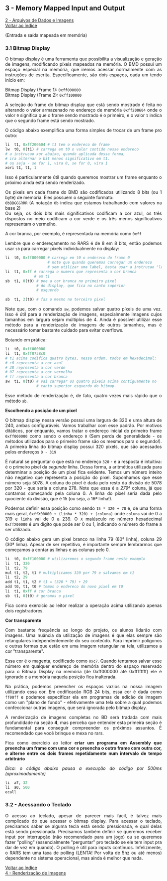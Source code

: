 ## **3 - Memory Mapped Input and Output**
<div style="text-align: justify">

<a href="./2 - Data.html">2 - Arquivos de Dados e Imagens</a><br>
<a href="../index.html">Voltar ao índice</a>

(Entrada e saída mapeada em memória)

### **3.1 Bitmap Display**

O bitmap display é uma ferramenta que possibilita a visualização e geração de imagens, modificando píxeis mapeados na memória. O BMD possui um espaço especial na memória, que iremos acessar normalmente com as instruções de escrita. Especificamente, são dois espaços, cada um tendo início em:

Bitmap Display (Frame 1): `0xff000000`<br>
Bitmap Display (Frame 2): `0xff100000`

A seleção do frame do bitmap display que está sendo mostrado é feita no alterando o valor armazenado no endereço de memória `0xff200604`
onde o valor `0` significa que o frame sendo mostrado é o primeiro, e o valor `1` indica que o segundo frame está sendo mostrado.

O código abaixo exemplifica uma forma simples de trocar de um frame pro outro:

```r
li	t1, 0xff200604 # t1 tem o endereco de frame
lw	t0, 0(t1) # carrega em t0 o valor contido nesse endereco
# a instrucao xor abaixo, quando aplicada dessa forma,
# ira alternar o bit menos significativo em t1.
# ou seja - se for 1, vira 0, se for 0, vira 1
xori t1, t1, 1
```
Isso é particularmente útil quando queremos mostrar um frame enquanto o próximo ainda está sendo renderizado.

Os pixels em cada frame do BMD são codificados utilizando 8 bits (ou 1 byte) de memória. Eles possuem o seguinte formato:<br>
`0bBBGGGRRR` (A notação `0b` indica que estamos trabalhando com valores na base 2)<br>
Ou seja, os dois bits mais significativos codificam a cor azul, os três dispostos no meio codificam a cor verde e os três menos significativos representam o vermelho.

A cor branca, por exemplo, é representada na memória como `0xff`

Lembre que o endereçamento no RARS é de 8 em 8 bits, então podemos usar `sb` para carregar pixels individualmente no display:

```r
li	t0, 0xff000000 # carrega em t0 o endereco do frame 0
				   # note que quando queremos carregar um endereco
				   # sem utilizar uma label, basta usar a instrucao "load immediate"
li	t1, 0xff # carrega o numero que representa a cor branca
			 # em t1
sb	t1, 0(t0) # poe a cor branca no primeiro pixel
			  # do display, que fica no canto superior
			  # esquerdo
			  
sb	t1, 2(t0) # faz o mesmo no terceiro pixel
```

Note que, com o comando `sw`, podemos salvar quatro píxeis de uma vez. Isso é útil para a renderização de imagens, especialmente imagens cujos tamanhos em largura sejam múltiplos de 4. Ainda é possível utilizar esse método para a renderização de imagens de outros tamanhos, mas é necessário tomar bastante cuidado para evitar overflows.

Botando em prática:

```r
li	t0, 0xff000000
li	t1, 0xff0738c0
# t1 acima codifica quatro bytes, nessa ordem, todos em hexadecimal:
# c0 representa a cor azul
# 38 representa a cor verde
# 07 representa a cor vermelha
# ff representa a cor branca
sw	t1, 0(t0) # vai carregar os quatro pixeis acima contiguamente no
			  # canto superior esquerdo do bitmap.
```

Esse método de renderização é, de fato, quatro vezes mais rápido que o método `sb`.

**Escolhendo a posição de um pixel**

O bitmap display nessa versão possui uma largura de 320 e uma altura de 240, ambas configuráveis. Vamos trabalhar com esse padrão. Por motivos ditáticos, por enquanto, vamos tratar o endereço inicial do primeiro frame `0xff000000` como sendo o endereço `0` (Sem perda de generalidade - os métodos utilizados para o primeiro frame são os mesmos para o segundo!). A primeira linha do bitmap display possui 320 pixels, que são acessados pelos endereços `0 - 319`

É natural se perguntar o que está no endereço `320` - e a resposta é intuitiva: é o primeiro pixel da *segunda* linha. Dessa forma, a aritmética utilizada para determinar a posição de um pixel fica evidente. Temos um número inteiro não negativo que representa a posição do pixel. Suponhamos que esse número seja 5078. A coluna do pixel é dada pelo resto da divisão de 5078 por 320 - que seria a coluna 278. Note que essa é a *279ª* coluna, já que contamos começando pela coluna 0. A linha do pixel seria dada pelo quociente da divisão, que é 15 (ou seja, a 16ª linha!).

Podemos definir essa posição como sendo `15 * 320 + 78` e, de uma forma mais geral, 
`0xffX00000 + (linha * 320) + (coluna)`
onde `coluna` vai de 0 a 319 e `linha` vai de 0 a 239. O `X` maiúsculo no número hexadecimal `0xffX00000` é um dígito que pode ser 0 ou 1, indicando o número do frame a ser utilizado.

O código abaixo gera um pixel branco na linha 79 (80ª linha), coluna 29 (30ª linha). Apesar de ser repetitivo, é importante sempre lembrarmos que começamos a contar as linhas e as colunas pelo 0.

```r
li	t0, 0xff100000 # utilizaremos o segundo frame neste exemplo
li	t1, 320
li	t2, 79
mul	t1, t2, t1 # multiplicamos 320 por 79 e salvamos em t1
li	t2, 29
add	t1, t1, t2 # t1 = (320 * 79) + 29
add	t0, t1, t0 # temos o endereco do novo pixel em t0
li	t1, 0xff # cor branca
sb	t1, 0(t0) # geramos o pixel
```

Fica como exercício ao leitor realizar a operação acima utilizando apenas dois registradores.

**Cor transparente**

Com bastante frequência ao longo do projeto, os alunos lidarão com imagens. Uma nuância da utilização de imagens é que elas sempre são retangulares independentemente do seu conteúdo. Para imprimir polígonos e outras formas que estão em uma imagem retangular na tela, utilizamos a cor "transparente".

Essa cor é o magenta, codificado como `0xc7`. Quando tentamos salvar esse número em qualquer endereço de memória dentro do espaço reservado para o Bitmap Display na memória (de 0xff000000 até 0xff1fffff) ele é ignorado e a memória naquela posição fica inalterada.

Na prática, podemos preencher os espaços vazios na nossa imagem utilizando essa cor. Em codificacão RGB 24 bits, essa cor é dada como `ff00ff` e podemos especificar ela em programas de edicão de imagem como um "plano de fundo" - efetivamente uma tela sobre a qual podemos confeccionar outras imagens, que será ignorada pelo bitmap display.

A renderização de imagens completas no BD será tradada com mais profundidade na seção **4**, mas perceba que entender esta primeira seção é fundamental para conseguir compreender os próximos assuntos. É recomendado que você brinque e mexa no rars.

Fica como exercício ao leitor **criar um programa em Assembly que preencha um frame com uma cor e preencha o outro frame com outra cor, e alterne entre os dois frames repetidamente num intervalo de tempo arbitrário**

*Dica: o código abaixo pausa a execução do código por 500ms (aproximadamente)*

```r
li	a7, 32
li	a0, 500
ecall
```

### **3.2 - Acessando o Teclado**

O acesso ao teclado, apesar de parecer mais fácil, é talvez mais complicado do que acessar o bitmap display. Para acessar o teclado, precisamos saber se alguma tecla está sendo pressionada, e qual delas está sendo pressionada. Precisamos também definir se queremos receber input por interrupção (não recomendado para um jogo) ou se queremos fazer "polling" (essencialmente "perguntar" pro teclado se ele tem input pra dar de vez em quando). O polling é útil para inputs contínuos. Infelizmente, o RARS tem uma taxa de polling (LENTA! Por volta de 5hz ou até menos) dependente no sistema operacional, mas ainda é melhor que nada.

<a href="../index.html">Voltar ao índice</a><br>
<a href="./4 - Render.html">4 - Renderização de Imagens</a>

</div>